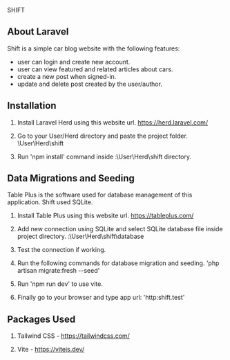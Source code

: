 SHIFT
## About Laravel

Shift is a simple car blog website with the following features: 
- user can login and create new account. 
- user can view featured and related articles about cars. 
- create a new post when signed-in.
- update and delete post created by the user/author.

## Installation

1. Install Laravel Herd using this website url.
    https://herd.laravel.com/

2. Go to your User/Herd directory and paste the project folder.
    \User\Herd\shift

3. Run 'npm install' command inside :\User\Herd\shift directory.

## Data Migrations and Seeding

Table Plus is the software used for database management of this application. Shift used SQLite. 

1. Install Table Plus using this website url.
    https://tableplus.com/

2. Add new connection using SQLite and select SQLite database file inside project directory.
    :\User\Herd\shift\database

3. Test the connection if working.

4. Run the following commands for database migration and seeding.
    'php artisan migrate:fresh --seed'

5. Run 'npm run dev' to use vite.

6. Finally go to your browser and type app url: 'http:shift.test'

## Packages Used

1. Tailwind CSS - https://tailwindcss.com/

2. Vite - https://vitejs.dev/


